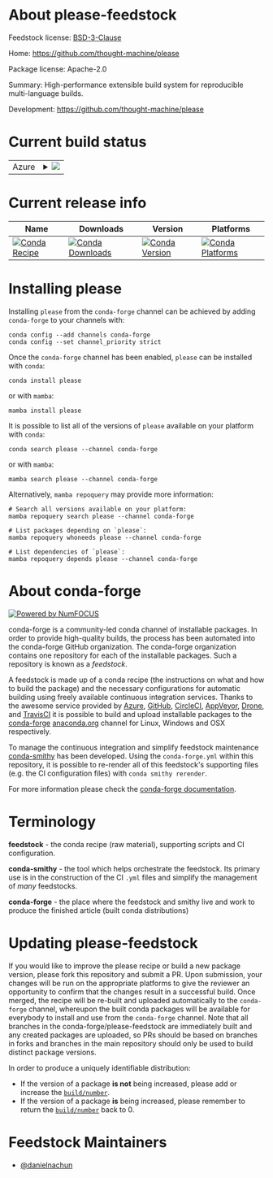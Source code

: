 About please-feedstock
======================

Feedstock license: [BSD-3-Clause](https://github.com/conda-forge/please-feedstock/blob/main/LICENSE.txt)

Home: https://github.com/thought-machine/please

Package license: Apache-2.0

Summary: High-performance extensible build system for reproducible multi-language builds.

Development: https://github.com/thought-machine/please

Current build status
====================


<table>
    
  <tr>
    <td>Azure</td>
    <td>
      <details>
        <summary>
          <a href="https://dev.azure.com/conda-forge/feedstock-builds/_build/latest?definitionId=23882&branchName=main">
            <img src="https://dev.azure.com/conda-forge/feedstock-builds/_apis/build/status/please-feedstock?branchName=main">
          </a>
        </summary>
        <table>
          <thead><tr><th>Variant</th><th>Status</th></tr></thead>
          <tbody><tr>
              <td>linux_64</td>
              <td>
                <a href="https://dev.azure.com/conda-forge/feedstock-builds/_build/latest?definitionId=23882&branchName=main">
                  <img src="https://dev.azure.com/conda-forge/feedstock-builds/_apis/build/status/please-feedstock?branchName=main&jobName=linux&configuration=linux%20linux_64_" alt="variant">
                </a>
              </td>
            </tr><tr>
              <td>osx_64</td>
              <td>
                <a href="https://dev.azure.com/conda-forge/feedstock-builds/_build/latest?definitionId=23882&branchName=main">
                  <img src="https://dev.azure.com/conda-forge/feedstock-builds/_apis/build/status/please-feedstock?branchName=main&jobName=osx&configuration=osx%20osx_64_" alt="variant">
                </a>
              </td>
            </tr>
          </tbody>
        </table>
      </details>
    </td>
  </tr>
</table>

Current release info
====================

| Name | Downloads | Version | Platforms |
| --- | --- | --- | --- |
| [![Conda Recipe](https://img.shields.io/badge/recipe-please-green.svg)](https://anaconda.org/conda-forge/please) | [![Conda Downloads](https://img.shields.io/conda/dn/conda-forge/please.svg)](https://anaconda.org/conda-forge/please) | [![Conda Version](https://img.shields.io/conda/vn/conda-forge/please.svg)](https://anaconda.org/conda-forge/please) | [![Conda Platforms](https://img.shields.io/conda/pn/conda-forge/please.svg)](https://anaconda.org/conda-forge/please) |

Installing please
=================

Installing `please` from the `conda-forge` channel can be achieved by adding `conda-forge` to your channels with:

```
conda config --add channels conda-forge
conda config --set channel_priority strict
```

Once the `conda-forge` channel has been enabled, `please` can be installed with `conda`:

```
conda install please
```

or with `mamba`:

```
mamba install please
```

It is possible to list all of the versions of `please` available on your platform with `conda`:

```
conda search please --channel conda-forge
```

or with `mamba`:

```
mamba search please --channel conda-forge
```

Alternatively, `mamba repoquery` may provide more information:

```
# Search all versions available on your platform:
mamba repoquery search please --channel conda-forge

# List packages depending on `please`:
mamba repoquery whoneeds please --channel conda-forge

# List dependencies of `please`:
mamba repoquery depends please --channel conda-forge
```


About conda-forge
=================

[![Powered by
NumFOCUS](https://img.shields.io/badge/powered%20by-NumFOCUS-orange.svg?style=flat&colorA=E1523D&colorB=007D8A)](https://numfocus.org)

conda-forge is a community-led conda channel of installable packages.
In order to provide high-quality builds, the process has been automated into the
conda-forge GitHub organization. The conda-forge organization contains one repository
for each of the installable packages. Such a repository is known as a *feedstock*.

A feedstock is made up of a conda recipe (the instructions on what and how to build
the package) and the necessary configurations for automatic building using freely
available continuous integration services. Thanks to the awesome service provided by
[Azure](https://azure.microsoft.com/en-us/services/devops/), [GitHub](https://github.com/),
[CircleCI](https://circleci.com/), [AppVeyor](https://www.appveyor.com/),
[Drone](https://cloud.drone.io/welcome), and [TravisCI](https://travis-ci.com/)
it is possible to build and upload installable packages to the
[conda-forge](https://anaconda.org/conda-forge) [anaconda.org](https://anaconda.org/)
channel for Linux, Windows and OSX respectively.

To manage the continuous integration and simplify feedstock maintenance
[conda-smithy](https://github.com/conda-forge/conda-smithy) has been developed.
Using the ``conda-forge.yml`` within this repository, it is possible to re-render all of
this feedstock's supporting files (e.g. the CI configuration files) with ``conda smithy rerender``.

For more information please check the [conda-forge documentation](https://conda-forge.org/docs/).

Terminology
===========

**feedstock** - the conda recipe (raw material), supporting scripts and CI configuration.

**conda-smithy** - the tool which helps orchestrate the feedstock.
                   Its primary use is in the construction of the CI ``.yml`` files
                   and simplify the management of *many* feedstocks.

**conda-forge** - the place where the feedstock and smithy live and work to
                  produce the finished article (built conda distributions)


Updating please-feedstock
=========================

If you would like to improve the please recipe or build a new
package version, please fork this repository and submit a PR. Upon submission,
your changes will be run on the appropriate platforms to give the reviewer an
opportunity to confirm that the changes result in a successful build. Once
merged, the recipe will be re-built and uploaded automatically to the
`conda-forge` channel, whereupon the built conda packages will be available for
everybody to install and use from the `conda-forge` channel.
Note that all branches in the conda-forge/please-feedstock are
immediately built and any created packages are uploaded, so PRs should be based
on branches in forks and branches in the main repository should only be used to
build distinct package versions.

In order to produce a uniquely identifiable distribution:
 * If the version of a package **is not** being increased, please add or increase
   the [``build/number``](https://docs.conda.io/projects/conda-build/en/latest/resources/define-metadata.html#build-number-and-string).
 * If the version of a package **is** being increased, please remember to return
   the [``build/number``](https://docs.conda.io/projects/conda-build/en/latest/resources/define-metadata.html#build-number-and-string)
   back to 0.

Feedstock Maintainers
=====================

* [@danielnachun](https://github.com/danielnachun/)


